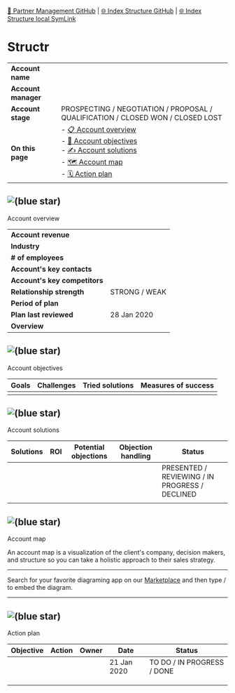 [📁 Partner Management GitHub](/cerulean-circle-unlimited-2cu/product/partner-management.md) | [🌐 Index Structure GitHub](/cerulean-circle-unlimited-2cu/product/partner-management/structr.md) | [🌐 Index Structure local SymLink](./structr.entry.md)

# Structr

|     |     |
| --- | --- |
| **Account name** |     |
| **Account manager** |     |
| **Account stage** | PROSPECTING / NEGOTIATION / PROPOSAL / QUALIFICATION / CLOSED WON / CLOSED LOST |
| **On this page** | - [📋 Account overview](#account-overview)<br>- [💬 Account objectives](#account-objectives)<br>- [✍ Account solutions](#account-solutions)<br>- [🗺 Account map](#account-map)<br>- [🗓 Action plan](#action-plan) |

## ![(blue star)](https://2cu.atlassian.net/wiki/s/1732347312/6452/9ec310e9ed617fde640b4372fb0e11f5501675fa/_/images/icons/emoticons/72/1f4cb.png)

 Account overview

|     |     |
| --- | --- |
| **Account revenue** |     |
| **Industry** |     |
| **\# of employees** |     |
| **Account's key contacts** |     |
| **Account's key competitors** |     |
| **Relationship strength** | STRONG / WEAK |
| **Period of plan** |     |
| **Plan last reviewed** | 28 Jan 2020 |
| **Overview** |     |

## ![(blue star)](https://2cu.atlassian.net/wiki/s/1732347312/6452/9ec310e9ed617fde640b4372fb0e11f5501675fa/_/images/icons/emoticons/72/1f4ac.png)

 Account objectives

| **Goals** | **Challenges** | **Tried solutions** | **Measures of success** |
| --- | --- | --- | --- |
|     |     |     |     |

## ![(blue star)](https://2cu.atlassian.net/wiki/s/1732347312/6452/9ec310e9ed617fde640b4372fb0e11f5501675fa/_/images/icons/emoticons/72/270d.png)

 Account solutions

| **Solutions** | **ROI** | **Potential objections** | **Objection handling** | **Status** |
| --- | --- | --- | --- | --- |
|     |     |     |     | PRESENTED / REVIEWING / IN PROGRESS / DECLINED |
|     |     |     |     |     |

## ![(blue star)](https://2cu.atlassian.net/wiki/s/1732347312/6452/9ec310e9ed617fde640b4372fb0e11f5501675fa/_/images/icons/emoticons/72/1f5fa.png)

 Account map

An account map is a visualization of the client's company, decision makers, and structure so you can take a holistic approach to their sales strategy.

* * *

<Embed your results>

Search for your favorite diagraming app on our [Marketplace](https://marketplace.atlassian.com/search?hosting=cloud%26product=confluence) and then type / to embed the diagram.

* * *

## ![(blue star)](https://2cu.atlassian.net/wiki/s/1732347312/6452/9ec310e9ed617fde640b4372fb0e11f5501675fa/_/images/icons/emoticons/72/1f5d3.png)

 Action plan

| **Objective** | **Action** | **Owner** | **Date** | **Status** |
| --- | --- | --- | --- | --- |
|     |     |     | 21 Jan 2020 | TO DO / IN PROGRESS / DONE |
|     |     |     |     |
|     |     |     |     |
|     |     |     |     |     |
